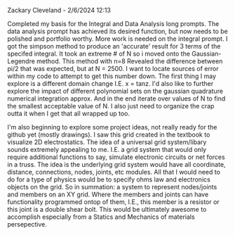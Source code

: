 Zackary Cleveland - 2/6/2024 12:13

Completed my basis for the Integral and Data Analysis long prompts.
The data analysis prompt has achieved its desired function, but now needs to be polished and portfolio worthy.
More work is needed on the integral prompt. I got the simpson method to produce an 'accurate' result for 3 terms
of the specifed integral. It took an extreme # of N so i moved onto the Gaussian-Legendre method. This method with n=8
Revealed the difference between pi/2 that was expected, but at N = 2500. I want to locate sources of error within my code 
to attempt to get this number down. The first thing I may explore is a different domain change I.E. x = tanz. I'd also like to 
further explore the impact of different polynomial sets on the gaussian quadrature numerical integration approx. And in the end iterate
over values of N to find the smallest acceptable value of N. I also just need to organize the crap outta it when I get that all wrapped up too.

I'm also beginning to explore some project ideas, not really ready for the github yet (mostly drawings). I saw this grid created in the textbook to
visualize 2D electrostatics. The idea of a universal grid system/libary sounds extremely appealing to me. I.E. a grid system that would only require additional functions
to say, simulate electronic circuits or net forces in a truss. The idea is the underlying grid system would have all coordinate, distance, connections, nodes, joints, etc modules.
All that I would need to do for a type of physics would be to specify ohms law and electronics objects on the grid. So in summation: a system to represent nodes/joints and members on an XY grid.
Where the members and joints can have functionality programmed ontop of them, I.E., this member is a resistor or this joint is a double shear bolt. This would be ultimately awesome to accomplish
especially from a Statics and Mechanics of materials persepective. 
